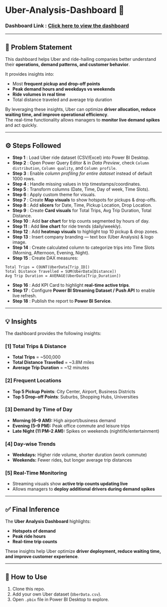 # Uber-Analysis-Dashboard 🚖

### Dashboard Link : [Click here to view the dashboard](https://app.powerbi.com/links/ZW5mey78dL?ctid=d4963ce2-af94-4122-95a9-644e8b01624d&pbi_source=linkShare)

---

## 📌 Problem Statement  

This dashboard helps Uber and ride-hailing companies better understand their **operations, demand patterns, and customer behavior**.  

It provides insights into:  
- Most **frequent pickup and drop-off points**  
- **Peak demand hours and weekdays vs weekends**  
- **Ride volumes in real time**  
- Total distance traveled and average trip duration  

By leveraging these insights, Uber can optimize **driver allocation, reduce waiting time, and improve operational efficiency**.  
The real-time functionality allows managers to **monitor live demand spikes** and act quickly.  

---

## ⚙️ Steps Followed  

- **Step 1** : Load Uber ride dataset (CSV/Excel) into Power BI Desktop.  
- **Step 2** : Open Power Query Editor & in *Data Preview*, check `Column distribution`, `Column quality`, and `Column profile`.  
- **Step 3** : Enable *column profiling for entire dataset* instead of default 1000 rows.  
- **Step 4** : Handle missing values in trip timestamps/coordinates.  
- **Step 5** : Transform columns (Date, Time, Day of week, Time Slots).  
- **Step 6** : Apply custom theme for visuals.  
- **Step 7** : Create **Map visuals** to show hotspots for pickups & drop-offs.  
- **Step 8** : Add **slicers** for Date, Time, Pickup Location, Drop Location.  
- **Step 9** : Create **Card visuals** for Total Trips, Avg Trip Duration, Total Distance.  
- **Step 10** : Add **bar chart** for trip counts segmented by hours of day.  
- **Step 11** : Add **line chart** for ride trends (daily/weekly).  
- **Step 12** : Add **heatmap visuals** to highlight top 10 pickup & drop zones.  
- **Step 13** : Insert company branding — text box (Uber Analysis) & logo image.  
- **Step 14** : Create calculated column to categorize trips into Time Slots (Morning, Afternoon, Evening, Night).  
- **Step 15** : Create DAX measures:  

```DAX
Total Trips = COUNT(UberData[Trip_ID])  
Total Distance Travelled = SUM(UberData[Distance])  
Avg Trip Duration = AVERAGE(UberData[Trip_Duration])  
```
- **Step 16** : Add KPI Card to highlight **real-time active trips**.  
- **Step 17** : Configure **Power BI Streaming Dataset / Push API** to enable live refresh.  
- **Step 18** : Publish the report to **Power BI Service**.  

---


## 💡 Insights  

The dashboard provides the following insights:  

### [1] Total Trips & Distance  
- **Total Trips** = ~500,000  
- **Total Distance Travelled** = ~3.8M miles  
- **Average Trip Duration** = ~12 minutes  

### [2] Frequent Locations  
- **Top 5 Pickup Points**: City Center, Airport, Business Districts  
- **Top 5 Drop-off Points**: Suburbs, Shopping Hubs, Universities  

### [3] Demand by Time of Day  
- **Morning (6–9 AM):** High airport/business demand  
- **Evening (5–9 PM):** Peak office commute and leisure trips  
- **Late Night (11 PM–2 AM):** Spikes on weekends (nightlife/entertainment)  

### [4] Day-wise Trends  
- **Weekdays:** Higher ride volume, shorter duration (work commute)  
- **Weekends:** Fewer rides, but longer average trip distances  

### [5] Real-Time Monitoring  
- Streaming visuals show **active trip counts updating live**  
- Allows managers to **deploy additional drivers during demand spikes**  

---

## ✅ Final Inference  

The **Uber Analysis Dashboard** highlights:  
- **Hotspots of demand**  
- **Peak ride hours**  
- **Real-time trip counts**  

These insights help Uber optimize **driver deployment, reduce waiting time, and improve customer experience**.  

---

## 🚀 How to Use  

1. Clone this repo.  
2. Add your own Uber dataset (`UberData.csv`).  
3. Open `.pbix` file in Power BI Desktop to explore.  
